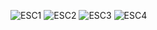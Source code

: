 ![ESC1](https://user-images.githubusercontent.com/121240992/222908303-305adc5d-c19b-45ad-897f-ca8335ad3c2a.png)
![ESC2](https://user-images.githubusercontent.com/121240992/222908311-889a973a-586f-48ca-a116-d5bf92c61c74.png)
![ESC3](https://user-images.githubusercontent.com/121240992/222908312-7726ce55-b9a2-4042-b2fd-807662144ec3.png)
![ESC4](https://user-images.githubusercontent.com/121240992/222908314-acfeedc7-8358-4461-ac1b-d2615f93fa73.png)
